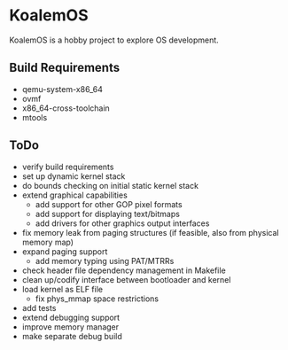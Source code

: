 # KoalemOS #

KoalemOS is a hobby project to explore OS development.

## Build Requirements

* qemu-system-x86_64
* ovmf
* x86_64-cross-toolchain
* mtools

## ToDo

* verify build requirements
* set up dynamic kernel stack
* do bounds checking on initial static kernel stack
* extend graphical capabilities
  * add support for other GOP pixel formats
  * add support for displaying text/bitmaps
  * add drivers for other graphics output interfaces
* fix memory leak from paging structures (if feasible, also from physical memory map)
* expand paging support
  * add memory typing using PAT/MTRRs
* check header file dependency management in Makefile
* clean up/codify interface between bootloader and kernel
* load kernel as ELF file
  * fix phys_mmap space restrictions
* add tests
* extend debugging support
* improve memory manager
* make separate debug build
